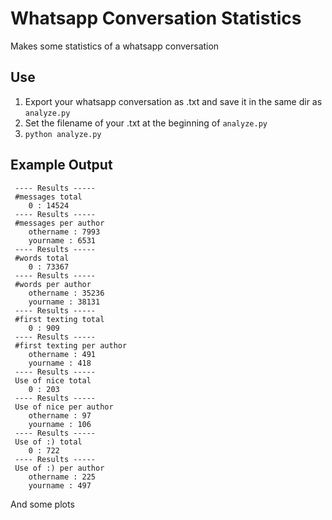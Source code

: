 # Whatsapp Conversation Statistics

Makes some statistics of a whatsapp conversation

## Use
1. Export your whatsapp conversation as .txt and save it in the same dir as `analyze.py`
2. Set the filename of your .txt at the beginning of `analyze.py`
3. `python analyze.py`

## Example Output

```
 ---- Results ----- 
 #messages total
    0 : 14524
 ---- Results ----- 
 #messages per author
    othername : 7993
    yourname : 6531
 ---- Results ----- 
 #words total
    0 : 73367
 ---- Results ----- 
 #words per author
    othername : 35236
    yourname : 38131
 ---- Results ----- 
 #first texting total
    0 : 909
 ---- Results ----- 
 #first texting per author
    othername : 491
    yourname : 418
 ---- Results ----- 
 Use of nice total
    0 : 203
 ---- Results ----- 
 Use of nice per author
    othername : 97
    yourname : 106
 ---- Results ----- 
 Use of :) total
    0 : 722
 ---- Results ----- 
 Use of :) per author
    othername : 225
    yourname : 497
```

And some plots